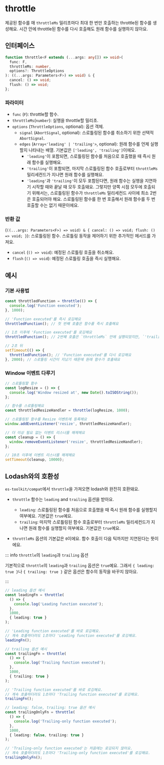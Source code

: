 # throttle

제공된 함수를 매 `throttleMs` 밀리초마다 최대 한 번만 호출하는 throttle된 함수를 생성해요. 시간 안에 throttle된 함수를 다시 호출해도 원래 함수를 실행하지 않아요.

## 인터페이스

```typescript
function throttle<F extends (...args: any[]) => void>(
  func: F,
  throttleMs: number,
  options?: ThrottleOptions
): ((...args: Parameters<F>) => void) & {
  cancel: () => void;
  flush: () => void;
};
```

### 파라미터

- `func` (`F`): throttle할 함수.
- `throttleMs`(`number`): 실행을 throttle할 밀리초.
- `options` (`ThrottleOptions`, optional): 옵션 객체.
  - `signal` (`AbortSignal`, optional): 스로틀링된 함수를 취소하기 위한 선택적 `AbortSignal`.
  - `edges` (`Array<'leading' | 'trailing'>`, optional): 원래 함수를 언제 실행할지 나타내는 배열. 기본값은 `['leading', 'trailing']`이에요.
    - `'leading'`이 포함되면, 스로틀링된 함수를 처음으로 호출했을 때 즉시 원래 함수를 실행해요.
    - `'trailing'`이 포함되면, 마지막 스로틀링된 함수 호출로부터 `throttleMs` 밀리세컨드가 지나면 원래 함수를 실행해요.
    - `'leading'`과 `'trailing'`이 모두 포함된다면, 원래 함수는 실행을 지연하기 시작할 때와 끝날 때 모두 호출돼요. 그렇지만 양쪽 시점 모두에 호출되기 위해서는, 스로틀링된 함수가 `throttleMs` 밀리세컨드 사이에 최소 2번은 호출되어야 해요. 스로틀링된 함수를 한 번 호출해서 원래 함수를 두 번 호출할 수는 없기 때문이에요.

### 반환 값

(`((...args: Parameters<F>) => void) & { cancel: () => void; flush: () => void; }`): 스로틀링된 함수. 스로틀링 동작을 제어하기 위한 추가적인 메서드를 가져요.

- `cancel` (`() => void`): 예정된 스로틀링 호출을 취소해요.
- `flush` (`() => void`): 예정된 스로틀링 호출을 즉시 실행해요.

## 예시

### 기본 사용법

```typescript
const throttledFunction = throttle(() => {
  console.log('Function executed');
}, 1000);

// 'Function executed'를 즉시 로깅해요
throttledFunction(); // 첫 번째 호출은 함수를 즉시 호출해요

// 1초 이후에 'Function executed'를 로깅해요
throttledFunction(); // 2번째 호출은 `throttleMs` 안에 실행되었지만, `'trailing'` 옵션 때문에 스로틀링 시간이 끝나면 함수가 호출돼요

// 2초 뒤
setTimeout(() => {
  throttledFunction(); // 'Function executed'를 다시 로깅해요
}, 2000); // 스로틀링 시간이 지났기 때문에 원래 함수가 호출돼요
```

### Window 이벤트 다루기

```typescript
// 스로틀링할 함수
const logResize = () => {
  console.log('Window resized at', new Date().toISOString());
};

// 함수를 스로틀링해요
const throttledResizeHandler = throttle(logResize, 1000);

// 스로틀링된 함수를 Resize 이벤트에 등록해요
window.addEventListener('resize', throttledResizeHandler);

// 더 이상 필요 없는 이벤트 리스너를 해제해요
const cleanup = () => {
  window.removeEventListener('resize', throttledResizeHandler);
};

// 10초 이후에 이벤트 리스너를 해제해요
setTimeout(cleanup, 10000);
```

## Lodash와의 호환성

`es-toolkit/compat`에서 `throttle`을 가져오면 lodash와 완전히 호환돼요.

- `throttle` 함수는 `leading` and `trailing` 옵션을 받아요.

  - `leading`: 스로틀링된 함수를 처음으로 호출했을 때 즉시 원래 함수를 실행할지 여부예요. 기본값은 `true`예요.
  - `trailing`: 마지막 스로틀링된 함수 호출로부터 `throttleMs` 밀리세컨드가 지나면 원래 함수를 실행할지 여부예요. 기본값은 `true`예요.

- `throttleMs` 옵션의 기본값은 `0`이에요. 함수 호출이 다음 틱까지만 지연된다는 뜻이에요.

::: info `throttle`의 `leading`과 `trailing` 옵션

기본적으로 `throttle`의 `leading`과 `trailing` 옵션은 `true`예요. 그래서 `{ leading: true }`나 `{ trailing: true }` 같은 옵션은 함수의 동작을 바꾸지 않아요.

:::

```typescript
// leading 옵션 예시
const leadingFn = throttle(
  () => {
    console.log('Leading function executed');
  },
  1000,
  { leading: true }
);

// 'Leading function executed'를 바로 로깅해요.
// 계속 호출하더라도 1초마다 'Leading function executed'를 로깅해요.
leadingFn();

// trailing 옵션 예시
const trailingFn = throttle(
  () => {
    console.log('Trailing function executed');
  },
  1000,
  { trailing: true }
);

// 'Trailing function executed'를 바로 로깅해요.
// 계속 호출하더라도 1초마다 'Trailing function executed'를 로깅해요.
trailingFn();

// leading: false, trailing: true 옵션 예시
const trailingOnlyFn = throttle(
  () => {
    console.log('Trailing-only function executed');
  },
  1000,
  { leading: false, trailing: true }
);

// 'Trailing-only function executed'는 처음에는 로깅되지 않아요.
// 계속 호출하더라도 1초마다 'Trailing-only function executed'를 로깅해요.
trailingOnlyFn();
```


